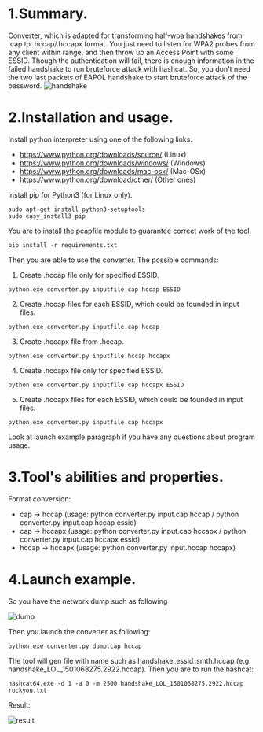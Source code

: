 # 1.Summary.
Converter, which is adapted for transforming half-wpa handshakes from .cap to .hccap/.hccapx format. You just need to listen for WPA2 probes from any client within range, and then throw up an Access Point with some ESSID. Though the authentication will fail, there is enough information in the failed handshake to run bruteforce attack with hashcat. So, you don't need the two last packets of EAPOL handshake to start bruteforce attack of the password.
![handshake](https://pp.userapi.com/c639627/v639627126/4bddb/uC0MZML0vTk.jpg)

# 2.Installation and usage.
Install python interpreter using one of the following links:
* https://www.python.org/downloads/source/ (Linux)
* https://www.python.org/downloads/windows/ (Windows)
* https://www.python.org/downloads/mac-osx/ (Mac-OSx)
* https://www.python.org/download/other/ (Other ones)

Install pip for Python3 (for Linux only).
```
sudo apt-get install python3-setuptools
sudo easy_install3 pip
```

You are to install the pcapfile module to guarantee correct work of the tool.
```
pip install -r requirements.txt
```
Then you are able to use the converter. The possible commands:
1. Create .hccap file only for specified ESSID.
```
python.exe converter.py inputfile.cap hccap ESSID  
```
2. Create .hccap files for each ESSID, which could be founded in input files.
```
python.exe converter.py inputfile.cap hccap
```
3. Create .hccapx file from .hccap.
```
python.exe converter.py inputfile.hccap hccapx
```
4. Create .hccapx file only for specified ESSID.
```
python.exe converter.py inputfile.cap hccapx ESSID
```
5. Create .hccapx files for each ESSID, which could be founded in input files.
```
python.exe converter.py inputfile.cap hccapx
```
Look at launch example paragraph if you have any questions about program usage.

# 3.Tool's abilities and properties.
Format conversion:
* cap -> hccap (usage: python converter.py input.cap hccap / python converter.py input.cap hccap essid)
* cap -> hccapx (usage: python converter.py input.cap hccapx / python converter.py input.cap hccapx essid)
* hccap -> hccapx (usage: python converter.py input.hccap hccapx)

# 4.Launch example.
So you have the network dump such as following

![dump](https://pp.userapi.com/c639627/v639627975/35b8c/rw9vSLp1psc.jpg)


Then you launch the converter as following:
```
python.exe converter.py dump.cap hccap
```
The tool will gen file with name such as handshake_essid_smth.hccap (e.g. handshake_LOL_1501068275.2922.hccap). Then you are to run the hashcat:
```
hashcat64.exe -d 1 -a 0 -m 2500 handshake_LOL_1501068275.2922.hccap rockyou.txt
```
Result:

![result](https://pp.userapi.com/c840129/v840129682/16ced/mWGJSW5SlIo.jpg)
